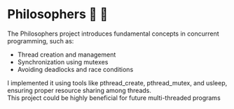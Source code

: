 # Philosophers 🧐 📖 

The Philosophers project introduces fundamental concepts in concurrent programming, such as:

- Thread creation and management
- Synchronization using mutexes
- Avoiding deadlocks and race conditions

I implemented it using tools like pthread_create, pthread_mutex, and usleep, ensuring proper resource sharing among threads.  
This project could be highly beneficial for future multi-threaded programs
